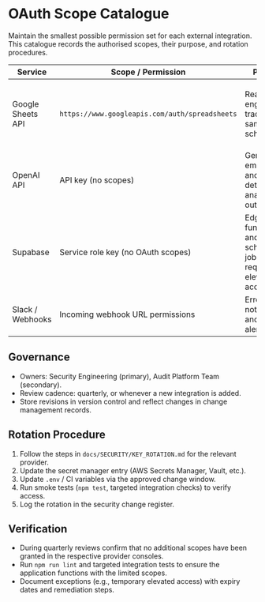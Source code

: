 # OAuth Scope Catalogue

Maintain the smallest possible permission set for each external integration.
This catalogue records the authorised scopes, their purpose, and rotation
procedures.

| Service | Scope / Permission | Purpose | Notes |
| --- | --- | --- | --- |
| Google Sheets API | `https://www.googleapis.com/auth/spreadsheets` | Read/write engagement trackers and sampling schedules. | Use a dedicated service account. If read-only access is sufficient for a workspace, downgrade to `.../spreadsheets.readonly` and document in the engagement file. |
| OpenAI API | API key (no scopes) | Generate embeddings and deterministic analytics outputs. | Restrict key to the project, enforce `OPENAI_RPM` caps, and rotate quarterly via the Key Rotation Guide. |
| Supabase | Service role key (no OAuth scopes) | Edge functions and scheduled jobs requiring elevated access. | Never expose in client bundles. Store in secret manager; rotate bi-annually or after compromise. |
| Slack / Webhooks | Incoming webhook URL permissions | Error notifications and cost alerts. | Create per-environment webhooks with least privilege in Slack (channel posting only). |

## Governance
- Owners: Security Engineering (primary), Audit Platform Team (secondary).
- Review cadence: quarterly, or whenever a new integration is added.
- Store revisions in version control and reflect changes in change management
  records.

## Rotation Procedure
1. Follow the steps in `docs/SECURITY/KEY_ROTATION.md` for the relevant
   provider.
2. Update the secret manager entry (AWS Secrets Manager, Vault, etc.).
3. Update `.env` / CI variables via the approved change window.
4. Run smoke tests (`npm test`, targeted integration checks) to verify access.
5. Log the rotation in the security change register.

## Verification
- During quarterly reviews confirm that no additional scopes have been granted
  in the respective provider consoles.
- Run `npm run lint` and targeted integration tests to ensure the application
  functions with the limited scopes.
- Document exceptions (e.g., temporary elevated access) with expiry dates and
  remediation steps.
